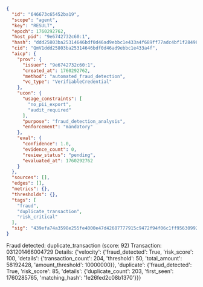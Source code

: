 ```json
{
  "id": "646673c65452ba19",
  "scope": "agent",
  "key": "RESULT",
  "epoch": 1760292762,
  "host_pid": "9e6742732c60:1",
  "hash": "ddd25803ba25314646bdf0d46ad9ebbc1e433a4f689ff77adc4bf1f28498a09a",
  "cid": "QmV1ddd25803ba25314646bdf0d46ad9ebbc1e433a4f",
  "aicp": {
    "prov": {
      "issuer": "9e6742732c60:1",
      "created_at": 1760292762,
      "method": "automated_fraud_detection",
      "vc_type": "VerifiableCredential"
    },
    "ucon": {
      "usage_constraints": [
        "no_pii_export",
        "audit_required"
      ],
      "purpose": "fraud_detection_analysis",
      "enforcement": "mandatory"
    },
    "eval": {
      "confidence": 1.0,
      "evidence_count": 0,
      "review_status": "pending",
      "evaluated_at": 1760292762
    }
  },
  "sources": [],
  "edges": [],
  "metrics": {},
  "thresholds": {},
  "tags": [
    "fraud",
    "duplicate_transaction",
    "risk_critical"
  ],
  "sig": "439efa74a3598e255fe4000e47d42687777915c9472f94f06c1ff95630992c1e"
}
```

Fraud detected: duplicate_transaction (score: 92)
Transaction: 031201466004729
Details: {'velocity': {'fraud_detected': True, 'risk_score': 100, 'details': {'transaction_count': 204, 'threshold': 50, 'total_amount': 58192428, 'amount_threshold': 10000000}}, 'duplicate': {'fraud_detected': True, 'risk_score': 85, 'details': {'duplicate_count': 203, 'first_seen': 1760285765, 'matching_hash': '1e26fed2c08b1370'}}}